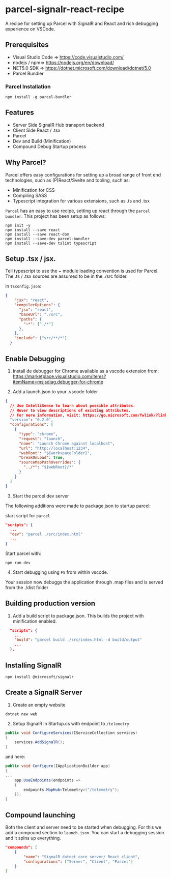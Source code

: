 # parcel-signalr-react-recipe
A recipe for setting up Parcel with SignalR and React and rich debugging experience on VSCode.

## Prerequisites

* Visual Studio Code => https://code.visualstudio.com/
* nodejs / npm=> https://nodejs.org/en/download/
* NET5.0 SDK => https://dotnet.microsoft.com/download/dotnet/5.0
* Parcel Bundler

### Parcel Installation

```
npm install -g parcel-bundler
```

## Features

* Server Side SignalR Hub transport backend
* Client Side React / .tsx
* Parcel
* Dev and Build (Minification)
* Compound Debug Startup process

## Why Parcel?

Parcel offers easy configurations for setting up a broad range of front end technologies, such as (P)React/Svelte and tooling, such as:

* Minification for CSS
* Compiling SASS
* Typescript integration for various extensions, such as .ts and .tsx

`Parcel` has an easy to use recipe, setting up react through the `parcel bundler`. This project has been setup as follows:

```
npm init -y
npm install --save react
npm install --save react-dom
npm install --save-dev parcel-bundler
npm install --save-dev tslint typescript
```

## Setup .tsx / jsx.

Tell typescript to use the ~ module loading convention is used for Parcel.
The .ts / .tsx sources are assumed to be in the ./src folder.

in `tsconfig.json`:

```json
{
    "jsx": "react",
    "compilerOptions": {
      "jsx": "react",
      "baseUrl": "./src",
      "paths": {
        "~*": ["./*"]
      },
    },
    "include": ["src/**/*"]
  }
```

## Enable Debugging

1. Install de debugger for Chrome available as a vscode extension from:
https://marketplace.visualstudio.com/items?itemName=msjsdiag.debugger-for-chrome

2. Add a launch.json to your .vscode folder

```json
{
  // Use IntelliSense to learn about possible attributes.
  // Hover to view descriptions of existing attributes.
  // For more information, visit: https://go.microsoft.com/fwlink/?linkid=830387
  "version": "0.2.0",
  "configurations": [
    {
      "type": "chrome",
      "request": "launch",
      "name": "Launch Chrome against localhost",
      "url": "http://localhost:1234",
      "webRoot": "${workspaceFolder}",
      "breakOnLoad": true,
      "sourceMapPathOverrides": {
        "../*": "${webRoot}/*"
      }
    }
  ]
}
```

3. Start the parcel dev server

The following additions were made to package.json to startup parcel:

start script for `parcel`
```json
"scripts": {
  ...
  "dev": "parcel ./src/index.html"
  ...
}
```

Start parcel with:

```
npm run dev
```

4. Start debugging using `F5` from within  vscode.

Your session now debuggs the application through .map files and is served from the ./dist folder

## Building production version

1. Add a build script to package.json. This builds the project with minification enabled.

```json
  "scripts": {
    ...
    "build": "parcel build ./src/index.html -d build/output"
    ...
  },
``` 

## Installing SignalR

```
npm install @microsoft/signalr
```

## Create a SignalR Server

1. Create an empty website

```
dotnet new web
```

2. Setup SignalR in Startup.cs with endpoint to `/telemetry`

```csharp
public void ConfigureServices(IServiceCollection services)
{
    services.AddSignalR();
}
```

and here:

```csharp
public void Configure(IApplicationBuilder app)
{
...
    app.UseEndpoints(endpoints => 
    {
        endpoints.MapHub<Telemetry>("/telemetry");
    });
}
```

## Compound launching

Both the client and server need to be started when debugging. For this we add a compound section to `launch.json`. You can start a debugging session and it spins up everything.

```json
"compounds": [
    {
        "name": "SignalR dotnet core server/ React client",
        "configurations": ["Server", "Client", "Parcel"]
    }
]
```

